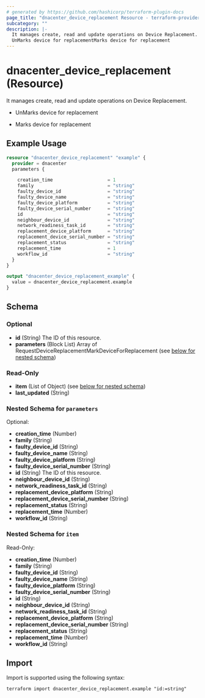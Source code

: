 ```yaml
---
# generated by https://github.com/hashicorp/terraform-plugin-docs
page_title: "dnacenter_device_replacement Resource - terraform-provider-dnacenter"
subcategory: ""
description: |-
  It manages create, read and update operations on Device Replacement.
  UnMarks device for replacementMarks device for replacement
---
```


# dnacenter_device_replacement (Resource)

It manages create, read and update operations on Device Replacement.

- UnMarks device for replacement

- Marks device for replacement

## Example Usage

```terraform
resource "dnacenter_device_replacement" "example" {
  provider = dnacenter
  parameters {

    creation_time                    = 1
    family                           = "string"
    faulty_device_id                 = "string"
    faulty_device_name               = "string"
    faulty_device_platform           = "string"
    faulty_device_serial_number      = "string"
    id                               = "string"
    neighbour_device_id              = "string"
    network_readiness_task_id        = "string"
    replacement_device_platform      = "string"
    replacement_device_serial_number = "string"
    replacement_status               = "string"
    replacement_time                 = 1
    workflow_id                      = "string"
  }
}

output "dnacenter_device_replacement_example" {
  value = dnacenter_device_replacement.example
}
```

<!-- schema generated by tfplugindocs -->
## Schema

### Optional

- **id** (String) The ID of this resource.
- **parameters** (Block List) Array of RequestDeviceReplacementMarkDeviceForReplacement (see [below for nested schema](#nestedblock--parameters))

### Read-Only

- **item** (List of Object) (see [below for nested schema](#nestedatt--item))
- **last_updated** (String)

<a id="nestedblock--parameters"></a>
### Nested Schema for `parameters`

Optional:

- **creation_time** (Number)
- **family** (String)
- **faulty_device_id** (String)
- **faulty_device_name** (String)
- **faulty_device_platform** (String)
- **faulty_device_serial_number** (String)
- **id** (String) The ID of this resource.
- **neighbour_device_id** (String)
- **network_readiness_task_id** (String)
- **replacement_device_platform** (String)
- **replacement_device_serial_number** (String)
- **replacement_status** (String)
- **replacement_time** (Number)
- **workflow_id** (String)


<a id="nestedatt--item"></a>
### Nested Schema for `item`

Read-Only:

- **creation_time** (Number)
- **family** (String)
- **faulty_device_id** (String)
- **faulty_device_name** (String)
- **faulty_device_platform** (String)
- **faulty_device_serial_number** (String)
- **id** (String)
- **neighbour_device_id** (String)
- **network_readiness_task_id** (String)
- **replacement_device_platform** (String)
- **replacement_device_serial_number** (String)
- **replacement_status** (String)
- **replacement_time** (Number)
- **workflow_id** (String)

## Import

Import is supported using the following syntax:

```shell
terraform import dnacenter_device_replacement.example "id:=string"
```
